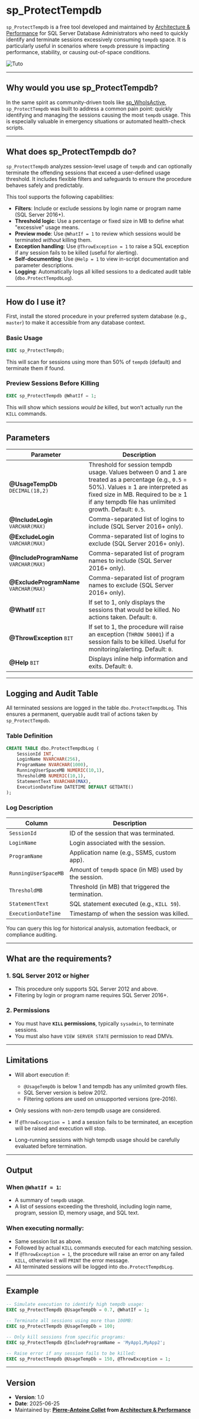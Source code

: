 # sp_ProtectTempdb

`sp_ProtectTempdb` is a free tool developed and maintained by [Architecture & Performance](https://www.architecture-performance.fr/) for SQL Server Database Administrators who need to quickly identify and terminate sessions excessively consuming `tempdb` space. It is particularly useful in scenarios where `tempdb` pressure is impacting performance, stability, or causing out-of-space conditions.

![Tuto](assets/sp_ProtectTempdb.gif)

---

## Why would you use sp_ProtectTempdb?

In the same spirit as community-driven tools like [sp_WhoIsActive](https://github.com/amachanic/sp_whoisactive), `sp_ProtectTempdb` was built to address a common pain point: quickly identifying and managing the sessions causing the most `tempdb` usage. This is especially valuable in emergency situations or automated health-check scripts.

---

## What does sp_ProtectTempdb do?

`sp_ProtectTempdb` analyzes session-level usage of `tempdb` and can optionally terminate the offending sessions that exceed a user-defined usage threshold. It includes flexible filters and safeguards to ensure the procedure behaves safely and predictably.

This tool supports the following capabilities:

* **Filters**: Include or exclude sessions by login name or program name (SQL Server 2016+).
* **Threshold logic**: Use a percentage or fixed size in MB to define what "excessive" usage means.
* **Preview mode**: Use `@WhatIf = 1` to review which sessions would be terminated *without* killing them.
* **Exception handling**: Use `@ThrowException = 1` to raise a SQL exception if any session fails to be killed (useful for alerting).
* **Self-documenting**: Use `@Help = 1` to view in-script documentation and parameter descriptions.
* **Logging**: Automatically logs all killed sessions to a dedicated audit table (`dbo.ProtectTempdbLog`).

---

## How do I use it?

First, install the stored procedure in your preferred system database (e.g., `master`) to make it accessible from any database context.

### Basic Usage

```sql
EXEC sp_ProtectTempdb;
````

This will scan for sessions using more than 50% of `tempdb` (default) and terminate them if found.

### Preview Sessions Before Killing

```sql
EXEC sp_ProtectTempdb @WhatIf = 1;
```

This will show which sessions *would be* killed, but won’t actually run the `KILL` commands.

---

## Parameters

| Parameter                              | Description                                                                                                                                                                                                                             |
| -------------------------------------- | --------------------------------------------------------------------------------------------------------------------------------------------------------------------------------------------------------------------------------------- |
| **@UsageTempDb** `DECIMAL(18,2)`       | Threshold for session tempdb usage. Values between 0 and 1 are treated as a percentage (e.g., `0.5` = 50%). Values ≥ 1 are interpreted as fixed size in MB. Required to be ≥ 1 if any tempdb file has unlimited growth. Default: `0.5`. |
| **@IncludeLogin** `VARCHAR(MAX)`       | Comma-separated list of logins to include (SQL Server 2016+ only).                                                                                                                                                                      |
| **@ExcludeLogin** `VARCHAR(MAX)`       | Comma-separated list of logins to exclude (SQL Server 2016+ only).                                                                                                                                                                      |
| **@IncludeProgramName** `VARCHAR(MAX)` | Comma-separated list of program names to include (SQL Server 2016+ only).                                                                                                                                                               |
| **@ExcludeProgramName** `VARCHAR(MAX)` | Comma-separated list of program names to exclude (SQL Server 2016+ only).                                                                                                                                                               |
| **@WhatIf** `BIT`                      | If set to 1, only displays the sessions that would be killed. No actions taken. Default: `0`.                                                                                                                                           |
| **@ThrowException** `BIT`              | If set to 1, the procedure will raise an exception (`THROW 50001`) if a session fails to be killed. Useful for monitoring/alerting. Default: `0`.                                                                                       |
| **@Help** `BIT`                        | Displays inline help information and exits. Default: `0`.                                                                                                                                                                               |

---

## Logging and Audit Table

All terminated sessions are logged in the table `dbo.ProtectTempdbLog`. This ensures a permanent, queryable audit trail of actions taken by `sp_ProtectTempdb`.

### Table Definition

```sql
CREATE TABLE dbo.ProtectTempdbLog (
    SessionId INT,
    LoginName NVARCHAR(256),
    ProgramName NVARCHAR(1000),
    RunningUserSpaceMB NUMERIC(10,1),
    ThresholdMB NUMERIC(10,1),
    StatementText NVARCHAR(MAX),
    ExecutionDateTime DATETIME DEFAULT GETDATE()
);
```

### Log Description

| Column               | Description                                           |
| -------------------- | ----------------------------------------------------- |
| `SessionId`          | ID of the session that was terminated.                |
| `LoginName`          | Login associated with the session.                    |
| `ProgramName`        | Application name (e.g., SSMS, custom app).            |
| `RunningUserSpaceMB` | Amount of `tempdb` space (in MB) used by the session. |
| `ThresholdMB`        | Threshold (in MB) that triggered the termination.     |
| `StatementText`      | SQL statement executed (e.g., `KILL 59`).             |
| `ExecutionDateTime`  | Timestamp of when the session was killed.             |

You can query this log for historical analysis, automation feedback, or compliance auditing.

---

## What are the requirements?

### 1. **SQL Server 2012 or higher**

* This procedure only supports SQL Server 2012 and above.
* Filtering by login or program name requires SQL Server 2016+.

### 2. **Permissions**

* You must have **`KILL` permissions**, typically `sysadmin`, to terminate sessions.
* You must also have `VIEW SERVER STATE` permission to read DMVs.

---

## Limitations

* Will abort execution if:

  * `@UsageTempDb` is below 1 and tempdb has any unlimited growth files.
  * SQL Server version is below 2012.
  * Filtering options are used on unsupported versions (pre-2016).
* Only sessions with non-zero tempdb usage are considered.
* If `@ThrowException = 1` and a session fails to be terminated, an exception will be raised and execution will stop.
* Long-running sessions with high tempdb usage should be carefully evaluated before termination.

---

## Output

### When `@WhatIf = 1`:

* A summary of `tempdb` usage.
* A list of sessions exceeding the threshold, including login name, program, session ID, memory usage, and SQL text.

### When executing normally:

* Same session list as above.
* Followed by actual `KILL` commands executed for each matching session.
* If `@ThrowException = 1`, the procedure will raise an error on any failed `KILL`, otherwise it will `PRINT` the error message.
* All terminated sessions will be logged into `dbo.ProtectTempdbLog`.

---

## Example

```sql
-- Simulate execution to identify high tempdb usage:
EXEC sp_ProtectTempdb @UsageTempDb = 0.7, @WhatIf = 1;

-- Terminate all sessions using more than 100MB:
EXEC sp_ProtectTempdb @UsageTempDb = 100;

-- Only kill sessions from specific programs:
EXEC sp_ProtectTempdb @IncludeProgramName = 'MyApp1,MyApp2';

-- Raise error if any session fails to be killed:
EXEC sp_ProtectTempdb @UsageTempDb = 150, @ThrowException = 1;
```

---

## Version

* **Version**: 1.0
* **Date**: 2025-06-25
* Maintained by: **[Pierre-Antoine Collet](https://www.linkedin.com/in/pierre-antoine-collet-6a3747222/) from [Architecture & Performance](https://www.architecture-performance.fr/)**


